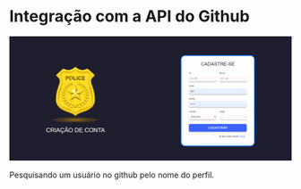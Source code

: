 # Integração com a API do Github 


![Alt Text](https://github.com/almcarvalho/gta_policeweb_showroom/blob/main/demos/Demo1.gif)


Pesquisando um usuário no github pelo nome do perfil.

